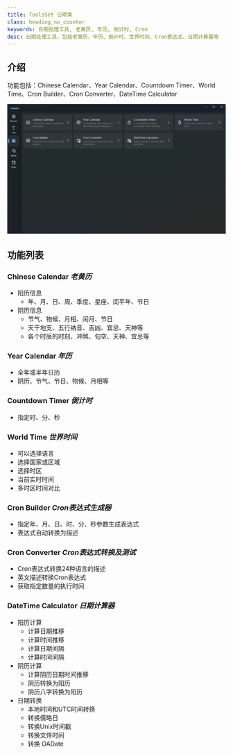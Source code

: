 ```yaml
---
title: ToolsSet 日期类
class: heading_no_counter
keywords: 日期处理工具, 老黄历, 年历, 倒计时, Cron
desc: 日期处理工具，包括老黄历、年历、倒计时、世界时间、Cron表达式、日期计算器等
---
```


## 介绍

功能包括：Chinese Calendar、Year Calendar、Countdown Timer、World Time、Cron Builder、Cron Converter、DateTime Calculator

![](../assets/images/ToolsSet/ToolsSet02.png)

## 功能列表

### Chinese Calendar *老黄历*
* 阳历信息
  * 年、月、日、周、季度、星座、闰平年、节日
* 阴历信息
  * 节气、物候、月相、闰月、节日
  * 天干地支、五行纳音、吉凶、宜忌、天神等
  * 各个时辰的时刻、冲煞、旬空、天神、宜忌等

### Year Calendar *年历*
* 全年或半年日历
* 阴历、节气、节日、物候、月相等

### Countdown Timer *倒计时*
* 指定时、分、秒

### World Time *世界时间*
* 可以选择语言
* 选择国家或区域
* 选择时区
* 当前实时时间
* 多时区时间对比

### Cron Builder *Cron表达式生成器*
* 指定年、月、日、时、分、秒参数生成表达式
* 表达式自动转换为描述

### Cron Converter *Cron表达式转换及测试*
* Cron表达式转换24种语言的描述
* 英文描述转换Cron表达式
* 获取指定数量的执行时间

### DateTime Calculator *日期计算器*
* 阳历计算
  * 计算日期推移
  * 计算时间推移
  * 计算日期间隔
  * 计算时间间隔
* 阴历计算
  * 计算阴历日期时间推移
  * 阴历转换为阳历
  * 阴历八字转换为阳历
* 日期转换
  * 本地时间和UTC时间转换
  * 转换儒略日
  * 转换Unix时间戳
  * 转换文件时间
  * 转换 OADate
